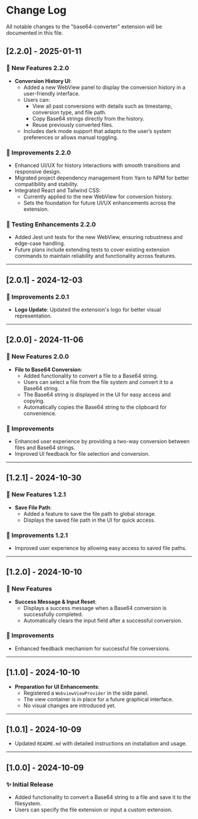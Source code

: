 # Change Log

All notable changes to the "base64-converter" extension will be documented in this file.

## [2.2.0] - 2025-01-11

### 🌟 New Features 2.2.0

- **Conversion History UI**:
  - Added a new WebView panel to display the conversion history in a user-friendly interface.
  - Users can:
    - View all past conversions with details such as timestamp, conversion type, and file path.
    - Copy Base64 strings directly from the history.
    - Reuse previously converted files.
  - Includes dark mode support that adapts to the user’s system preferences or allows manual toggling.

### 🔧 Improvements 2.2.0

- Enhanced UI/UX for history interactions with smooth transitions and responsive design.
- Migrated project dependency management from Yarn to NPM for better compatibility and stability.
- Integrated React and Tailwind CSS:
  - Currently applied to the new WebView for conversion history.
  - Sets the foundation for future UI/UX enhancements across the extension.

### 🔢 Testing Enhancements 2.2.0

- Added Jest unit tests for the new WebView, ensuring robustness and edge-case handling.
- Future plans include extending tests to cover existing extension commands to maintain reliability and functionality across features.

---

## [2.0.1] - 2024-12-03

### 🔧 Improvements 2.0.1

- **Logo Update**: Updated the extension's logo for better visual representation.

---

## [2.0.0] - 2024-11-06

### 🌟 New Features 2.0.0

- **File to Base64 Conversion**:
  - Added functionality to convert a file to a Base64 string.
  - Users can select a file from the file system and convert it to a Base64 string.
  - The Base64 string is displayed in the UI for easy access and copying.
  - Automatically copies the Base64 string to the clipboard for convenience.

### 🔧 Improvements

- Enhanced user experience by providing a two-way conversion between files and Base64 strings.
- Improved UI feedback for file selection and conversion.

---

## [1.2.1] - 2024-10-30

### 🌟 New Features 1.2.1

- **Save File Path**:
  - Added a feature to save the file path to global storage.
  - Displays the saved file path in the UI for quick access.

### 🔧 Improvements 1.2.1

- Improved user experience by allowing easy access to saved file paths.

---

## [1.2.0] - 2024-10-10

### 🌟 New Features

- **Success Message & Input Reset**:
  - Displays a success message when a Base64 conversion is successfully completed.
  - Automatically clears the input field after a successful conversion.

### 🔧 Improvements

- Enhanced feedback mechanism for successful file conversions.

---

## [1.1.0] - 2024-10-10

- **Preparation for UI Enhancements**:
  - Registered a `WebviewViewProvider` in the side panel.
  - The view container is in place for a future graphical interface.
  - No visual changes are introduced yet.

---

## [1.0.1] - 2024-10-09

- Updated `README.md` with detailed instructions on installation and usage.

---

## [1.0.0] - 2024-10-09

### ✨ Initial Release

- Added functionality to convert a Base64 string to a file and save it to the filesystem.
- Users can specify the file extension or input a custom extension.

